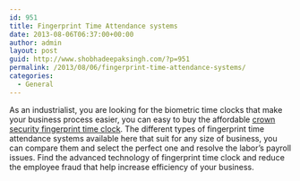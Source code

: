 ```yaml
---
id: 951
title: Fingerprint Time Attendance systems
date: 2013-08-06T06:37:00+00:00
author: admin
layout: post
guid: http://www.shobhadeepaksingh.com/?p=951
permalink: /2013/08/06/fingerprint-time-attendance-systems/
categories:
  - General
---
```

As an industrialist, you are looking for the biometric time clocks that make your business process easier, you can easy to buy the affordable [crown security fingerprint time clock](http://crownsecurityproducts.com/time-clocks/fingerprint-time-clocks.html). The different types of fingerprint time attendance systems available here that suit for any size of business, you can compare them and select the perfect one and resolve the labor&#8217;s payroll issues. Find the advanced technology of fingerprint time clock and reduce the employee fraud that help increase efficiency of your business.